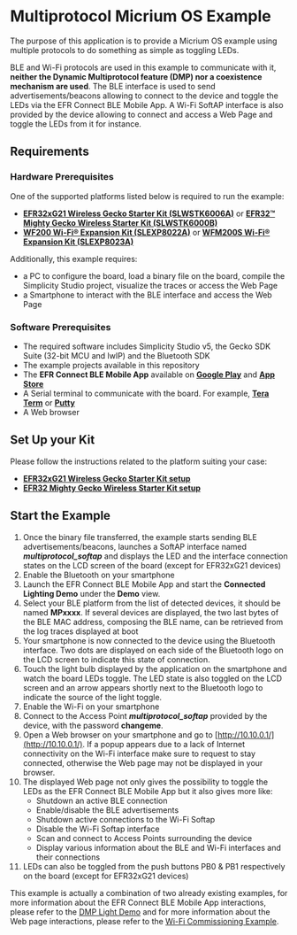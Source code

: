 # Multiprotocol Micrium OS Example

The purpose of this application is to provide a Micrium OS example using multiple protocols to do something as simple as toggling LEDs.

BLE and Wi-Fi protocols are used in this example to communicate with it, **neither the Dynamic Multiprotocol feature (DMP) nor a coexistence mechanism are used**.
The BLE interface is used to send advertisements/beacons allowing to connect to the device and toggle the LEDs via the EFR Connect BLE Mobile App.
A Wi-Fi SoftAP interface is also provided by the device allowing to connect and access a Web Page and toggle the LEDs from it for instance.

## Requirements

### Hardware Prerequisites

One of the supported platforms listed below is required to run the example:

* [**EFR32xG21 Wireless Gecko Starter Kit (SLWSTK6006A)**](https://www.silabs.com/products/development-tools/wireless/efr32xg21-wireless-starter-kit) or
  [**EFR32™ Mighty Gecko Wireless Starter Kit (SLWSTK6000B)**](https://www.silabs.com/products/development-tools/wireless/mesh-networking/mighty-gecko-starter-kit)
* [**WF200 Wi-Fi® Expansion Kit (SLEXP8022A)**](https://www.silabs.com/products/development-tools/wireless/wi-fi/wf200-expansion-kit) or
  [**WFM200S Wi-Fi® Expansion Kit (SLEXP8023A)**](https://www.silabs.com/products/development-tools/wireless/wi-fi/wfm200-expansion-kit)

Additionally, this example requires:

* a PC to configure the board, load a binary file on the board, compile the Simplicity Studio project, visualize the traces or access the Web Page
* a Smartphone to interact with the BLE interface and access the Web Page

### Software Prerequisites

* The required software includes Simplicity Studio v5, the Gecko SDK Suite (32-bit MCU and lwIP) and the Bluetooth SDK
* The example projects available in this repository
* The **EFR Connect BLE Mobile App** available on [**Google Play**](https://play.google.com/store/apps/details?id=com.siliconlabs.bledemo&hl=en&gl=US) and [**App Store**](https://apps.apple.com/us/app/efr-connect-ble-mobile-app/id1030932759)
* A Serial terminal to communicate with the board. For example, [**Tera Term**](https://osdn.net/projects/ttssh2/releases/) or [**Putty**](https://www.putty.org/)
* A Web browser 

## Set Up your Kit

Please follow the instructions related to the platform suiting your case:

* [**EFR32xG21 Wireless Gecko Starter Kit setup**](../../shared/doc/efr32xg21/efr32xg21-wfx-setup.md)
* [**EFR32 Mighty Gecko Wireless Starter Kit setup**](../../shared/doc/efr32mg12/efr32mg12-wfx-setup.md)

## Start the Example

1. Once the binary file transferred, the example starts sending BLE advertisements/beacons, launches a SoftAP interface named _**multiprotocol_softap**_
and displays the LED and the interface connection states on the LCD screen of the board (except for EFR32xG21 devices)
2. Enable the Bluetooth on your smartphone
3. Launch the EFR Connect BLE Mobile App and start the **Connected Lighting Demo** under the **Demo** view.
4. Select your BLE platform from the list of detected devices, it should be named **MPxxxx**.
If several devices are displayed, the two last bytes of the BLE MAC address, composing the BLE name, can be retrieved from the log traces displayed at boot
5. Your smartphone is now connected to the device using the Bluetooth interface.
Two dots are displayed on each side of the Bluetooth logo on the LCD screen to indicate this state of connection.
6. Touch the light bulb displayed by the application on the smartphone and watch the board LEDs toggle.
The LED state is also toggled on the LCD screen and an arrow appears shortly next to the Bluetooth logo to indicate the source of the light toggle.
7. Enable the Wi-Fi on your smartphone
8. Connect to the Access Point _**multiprotocol_softap**_ provided by the device, with the password **changeme**.
9. Open a Web browser on your smartphone and go to [http://10.10.0.1/](http://10.10.0.1/). If a popup appears due to a lack of Internet connectivity on the Wi-Fi interface
make sure to request to stay connected, otherwise the Web page may not be displayed in your browser. 
1.  The displayed Web page not only gives the possibility to toggle the LEDs as the EFR Connect BLE Mobile App but it also gives more like:
    * Shutdown an active BLE connection
    * Enable/disable the BLE advertisements
    * Shutdown active connections to the Wi-Fi Softap
    * Disable the Wi-Fi Softap interface
    * Scan and connect to Access Points surrounding the device
    * Display various information about the BLE and Wi-Fi interfaces and their connections
2.  LEDs can also be toggled from the push buttons PB0 & PB1 respectively on the board (except for EFR32xG21 devices)

This example is actually a combination of two already existing examples, for more information about the EFR Connect BLE Mobile App interactions, please refer to the [DMP Light Demo](https://docs.silabs.com/bluetooth/3.2/miscellaneous/mobile/efr-connect-mobile-app) and for more information about the Web page interactions, please refer to the [Wi-Fi Commissioning Example](https://docs.silabs.com/wifi/wf200/content-source/getting-started/silabs/ssv5/wgm160p/wifi-commissioning-micriumos/interacting-with-the-example).
